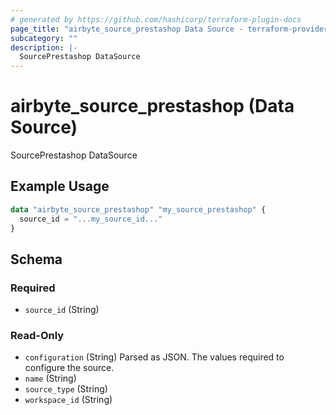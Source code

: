```yaml
---
# generated by https://github.com/hashicorp/terraform-plugin-docs
page_title: "airbyte_source_prestashop Data Source - terraform-provider-airbyte"
subcategory: ""
description: |-
  SourcePrestashop DataSource
---
```


# airbyte_source_prestashop (Data Source)

SourcePrestashop DataSource

## Example Usage

```terraform
data "airbyte_source_prestashop" "my_source_prestashop" {
  source_id = "...my_source_id..."
}
```

<!-- schema generated by tfplugindocs -->
## Schema

### Required

- `source_id` (String)

### Read-Only

- `configuration` (String) Parsed as JSON.
The values required to configure the source.
- `name` (String)
- `source_type` (String)
- `workspace_id` (String)


